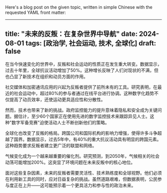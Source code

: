 Here's a blog post on the given topic, written in simple Chinese with the requested YAML front matter:

---
title: "未来的反叛：在复杂世界中导航"
date: 2024-08-01
tags: [政治学, 社会运动, 技术, 全球化]
draft: false
---

在当今快速变化的世界中，反叛和社会运动的性质正在发生重大转变。数据显示，过去十年里，全球抗议活动增加了50%。这种增长反映了人们对现状的不满，但也凸显了新技术在组织和动员方面的作用。

社交媒体和加密通讯应用的兴起为反叛者提供了前所未有的工具。研究表明，在最近的社会运动中，超过80%的参与者通过在线平台进行协调。这种数字化趋势不仅提高了动员效率，还使运动更具适应性和分散性。

然而，技术也带来了新的挑战。政府监控能力的提升意味着隐私和安全成为关键问题。据估计，至少60个国家正在使用先进的数字监控技术来跟踪异见人士。这种"数字军备竞赛"迫使活动人士不断创新他们的策略。

全球化也改变了反叛的格局。跨国公司和国际机构的影响力增强，使得许多斗争超越了国界。数据显示，过去5年中，有40%的重大抗议活动具有明显的跨国元素。这种趋势要求反叛者建立更广泛的联盟和网络。

气候变化成为一个越来越重要的催化剂。研究预测，到2050年，气候相关的社会动荡可能增加200%。这突显了环境问题在未来反叛中的核心地位。

面对这些复杂因素，未来的反叛者需要灵活性、技术熟练度和全球视野。他们必须在利用新工具的同时，应对日益复杂的挑战。虽然道路艰难，但数据表明，公民参与度正在上升——这可能预示着一个更具活力和参与性的政治未来。